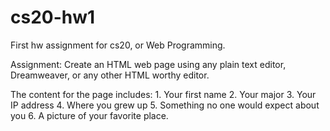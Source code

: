 # cs20-hw1

First hw assignment for cs20, or Web Programming.

Assignment: Create an HTML web page using any plain text editor, Dreamweaver, or any other HTML worthy editor. 

The content for the page includes: 1. Your first name 2. Your major 3. Your IP address 4. Where you grew up 5. Something no one would expect about you 6. A picture of your favorite place.
